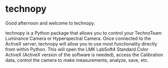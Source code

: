 # technopy
Good afternoon and welcome to technopy.
 
technopy is a Python package that allows you to control your TechnoTeam
Luminance Camera or Hyperspectral Camera. Once connected to the ActiveX
server, technopy will allow you to use most functionality directly from
within Python. This will open the LMK LabSoft4 Standard Color ActiveX
(ActiveX version of the software is needed), access the Calibration data,
control the camera to make measurements, analyze, save, etc.
